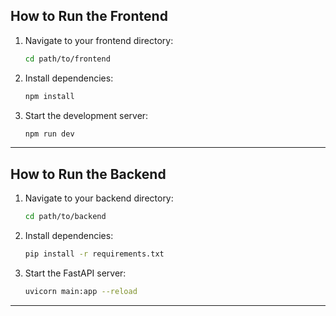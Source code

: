 ## How to Run the Frontend  

1. Navigate to your frontend directory:  
   ```sh
   cd path/to/frontend
   ```  
2. Install dependencies:  
   ```sh
   npm install
   ```  
3. Start the development server:  
   ```sh
   npm run dev
   ```  

---

## How to Run the Backend  

1. Navigate to your backend directory:  
   ```sh
   cd path/to/backend
   ```  
2. Install dependencies:  
   ```sh
   pip install -r requirements.txt
   ```  
3. Start the FastAPI server:  
   ```sh
   uvicorn main:app --reload
   ```  

---